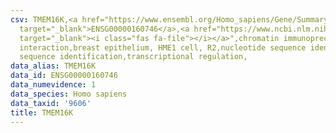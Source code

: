 ```yaml
---
csv: TMEM16K,<a href="https://www.ensembl.org/Homo_sapiens/Gene/Summary?db=core;g=ENSG00000160746"
  target="_blank">ENSG00000160746</a>,<a href="https://www.ncbi.nlm.nih.gov/pubmed/22863008"
  target="_blank"><i class="fas fa-file"></i></a>",chromatin immunoprecipitation assay,direct
  interaction,breast epithelium, HME1 cell, R2,nucleotide sequence identification,nucleotide
  sequence identification,transcriptional regulation,
data_alias: TMEM16K
data_id: ENSG00000160746
data_numevidence: 1
data_species: Homo sapiens
data_taxid: '9606'
title: TMEM16K
---
```


